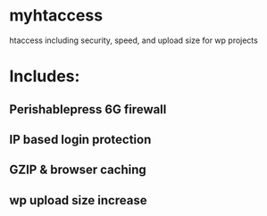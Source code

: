 # myhtaccess
htaccess including security, speed, and upload size for wp projects

# Includes:

## Perishablepress 6G firewall
## IP based login protection
## GZIP & browser caching
## wp upload size increase

